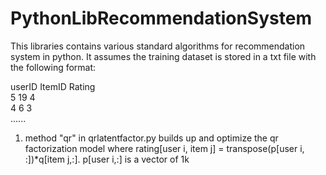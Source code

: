 PythonLibRecommendationSystem
=============================

This libraries contains various standard algorithms for recommendation system in python. 
It assumes the training dataset is stored in a txt file with the following format:

userID <tab> ItemID <tab> Rating <br />
5             19            4    <br /> 
4             6             3    <br />
...... <br />

1. method "qr" in qrlatentfactor.py builds up and optimize the qr factorization model 
where rating[user i, item j] = transpose(p[user i, :])*q[item j,:]. p[user i,:] is a vector of 1<times>k

